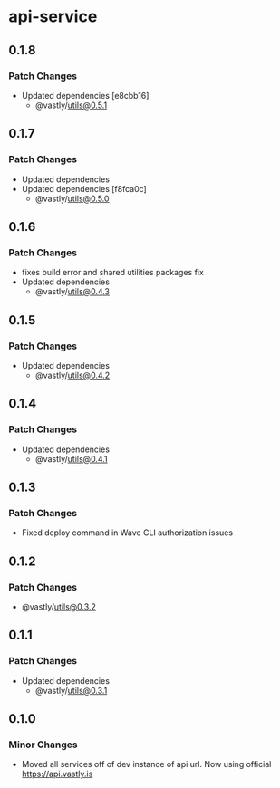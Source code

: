 # api-service

## 0.1.8

### Patch Changes

- Updated dependencies [e8cbb16]
  - @vastly/utils@0.5.1

## 0.1.7

### Patch Changes

- Updated dependencies
- Updated dependencies [f8fca0c]
  - @vastly/utils@0.5.0

## 0.1.6

### Patch Changes

- fixes build error and shared utilities packages fix
- Updated dependencies
  - @vastly/utils@0.4.3

## 0.1.5

### Patch Changes

- Updated dependencies
  - @vastly/utils@0.4.2

## 0.1.4

### Patch Changes

- Updated dependencies
  - @vastly/utils@0.4.1

## 0.1.3

### Patch Changes

- Fixed deploy command in Wave CLI authorization issues

## 0.1.2

### Patch Changes

- @vastly/utils@0.3.2

## 0.1.1

### Patch Changes

- Updated dependencies
  - @vastly/utils@0.3.1

## 0.1.0

### Minor Changes

- Moved all services off of dev instance of api url. Now using official https://api.vastly.is
